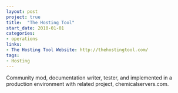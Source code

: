 ```yaml
---
layout: post
project: true
title:  "The Hosting Tool"
start_date: 2010-01-01
categories:
- operations
links:
- The Hosting Tool Website: http://thehostingtool.com/
tags:
- Hosting
---
```


Community mod, documentation writer, tester, and implemented in a production environment with related project, chemicalservers.com.
